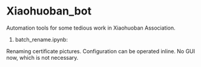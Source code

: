 # Xiaohuoban_bot
Automation tools for some tedious work in Xiaohuoban Association.

1. batch_rename.ipynb:

Renaming certificate pictures. Configuration can be operated inline.
No GUI now, which is not necessary.
